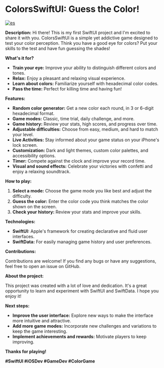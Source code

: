 # ColorsSwiftUI: Guess the Color!
[![es](https://img.shields.io/badge/Spanish_README-red)](https://github.com/SantiOch/ColoresSwiftUI/blob/main/README.es.md)

**Description:**
Hi there! This is my first SwiftUI project and I'm excited to share it with you. ColorsSwiftUI is a simple yet addictive game designed to test your color perception. Think you have a good eye for colors? Put your skills to the test and have fun guessing the shades!

**What's it for?**
* **Train your eye:** Improve your ability to distinguish different colors and tones.
* **Relax:** Enjoy a pleasant and relaxing visual experience.
* **Learn about colors:** Familiarize yourself with hexadecimal color codes.
* **Pass the time:** Perfect for killing time and having fun!

**Features:**

* **Random color generator:** Get a new color each round, in 3 or 6-digit hexadecimal format.
* **Game modes:** Classic, time trial, daily challenge, and more.
* **Game history:** Review your stats, high scores, and progress over time.
* **Adjustable difficulties:** Choose from easy, medium, and hard to match your level.
* **Live Activities:** Stay informed about your game status on your iPhone's lock screen.
* **Customization:** Dark and light themes, custom color palettes, and accessibility options.
* **Timer:** Compete against the clock and improve your record time.
* **Visual and sound effects:** Celebrate your victories with confetti and enjoy a relaxing soundtrack.

**How to play:**

1. **Select a mode:** Choose the game mode you like best and adjust the difficulty.
2. **Guess the color:** Enter the color code you think matches the color shown on the screen.
3. **Check your history:** Review your stats and improve your skills.

**Technologies:**

* **SwiftUI:** Apple's framework for creating declarative and fluid user interfaces.
* **SwiftData:** For easily managing game history and user preferences.

**Contributions:**

Contributions are welcome! If you find any bugs or have any suggestions, feel free to open an issue on GitHub.

**About the project:**

This project was created with a lot of love and dedication. It's a great opportunity to learn and experiment with SwiftUI and SwiftData. I hope you enjoy it!

**Next steps:**

* **Improve the user interface:** Explore new ways to make the interface more intuitive and attractive.
* **Add more game modes:** Incorporate new challenges and variations to keep the game interesting.
* **Implement achievements and rewards:** Motivate players to keep improving.

**Thanks for playing!**

**#SwiftUI #iOSDev #GameDev #ColorGame**
